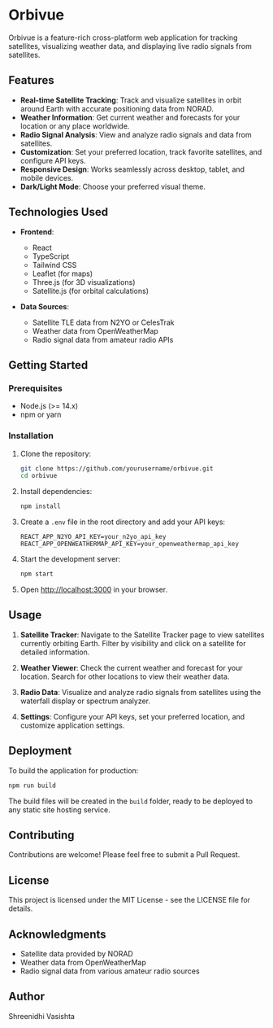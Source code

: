 # Orbivue

Orbivue is a feature-rich cross-platform web application for tracking satellites, visualizing weather data, and displaying live radio signals from satellites.

## Features

- **Real-time Satellite Tracking**: Track and visualize satellites in orbit around Earth with accurate positioning data from NORAD.
- **Weather Information**: Get current weather and forecasts for your location or any place worldwide.
- **Radio Signal Analysis**: View and analyze radio signals and data from satellites.
- **Customization**: Set your preferred location, track favorite satellites, and configure API keys.
- **Responsive Design**: Works seamlessly across desktop, tablet, and mobile devices.
- **Dark/Light Mode**: Choose your preferred visual theme.

## Technologies Used

- **Frontend**:
  - React
  - TypeScript
  - Tailwind CSS
  - Leaflet (for maps)
  - Three.js (for 3D visualizations)
  - Satellite.js (for orbital calculations)

- **Data Sources**:
  - Satellite TLE data from N2YO or CelesTrak
  - Weather data from OpenWeatherMap
  - Radio signal data from amateur radio APIs

## Getting Started

### Prerequisites

- Node.js (>= 14.x)
- npm or yarn

### Installation

1. Clone the repository:
   ```bash
   git clone https://github.com/yourusername/orbivue.git
   cd orbivue
   ```

2. Install dependencies:
   ```bash
   npm install
   ```

3. Create a `.env` file in the root directory and add your API keys:
   ```
   REACT_APP_N2YO_API_KEY=your_n2yo_api_key
   REACT_APP_OPENWEATHERMAP_API_KEY=your_openweathermap_api_key
   ```

4. Start the development server:
   ```bash
   npm start
   ```

5. Open [http://localhost:3000](http://localhost:3000) in your browser.

## Usage

1. **Satellite Tracker**: Navigate to the Satellite Tracker page to view satellites currently orbiting Earth. Filter by visibility and click on a satellite for detailed information.

2. **Weather Viewer**: Check the current weather and forecast for your location. Search for other locations to view their weather data.

3. **Radio Data**: Visualize and analyze radio signals from satellites using the waterfall display or spectrum analyzer.

4. **Settings**: Configure your API keys, set your preferred location, and customize application settings.

## Deployment

To build the application for production:

```bash
npm run build
```

The build files will be created in the `build` folder, ready to be deployed to any static site hosting service.

## Contributing

Contributions are welcome! Please feel free to submit a Pull Request.

## License

This project is licensed under the MIT License - see the LICENSE file for details.

## Acknowledgments

- Satellite data provided by NORAD
- Weather data from OpenWeatherMap
- Radio signal data from various amateur radio sources

## Author

Shreenidhi Vasishta 
